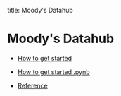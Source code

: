 title: Moody's Datahub
# Moody's Datahub

- [How to get started](/moody-s_datahub/mkdocs/how_to_get_started/)
- [How to get started .pynb](/moody-s_datahub/mkdocs/how_to_get_started.pynb)

- [Reference](/moody-s_datahub/mkdocs/reference/)
